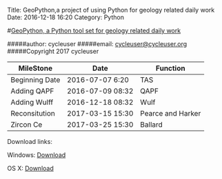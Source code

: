 Title: GeoPython,a project of using Python for geology related daily work
Date: 2016-12-18 16:20
Category: Python


#[GeoPython, a Python tool set for geology related daily work](https://github.com/chinageology/GeoPython)



#####author: cycleuser
#####email: cycleuser@cycleuser.org
#####Copyright 2017 cycleuser


|MileStone|Date|Function|
|--|--|--|
|Beginning Date|2016-07-07 6:20|TAS|
|Adding QAPF|2016-07-09 08:32|QAPF|
|Adding Wulff|2016-12-18 08:32|Wulf|
|Reconsitution|2017-03-15 15:30|Pearce and  Harker|
|Zircon Ce|2017-03-25 15:30|Ballard|
Download links:

Windows:
[Download](https://pan.baidu.com/s/1o8Ljq5O)


OS X:
[Download](https://pan.baidu.com/s/1skCF0NN)
